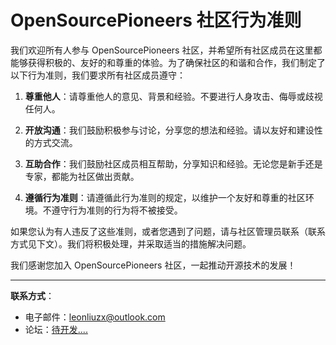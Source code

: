 # OpenSourcePioneers 社区行为准则

我们欢迎所有人参与 OpenSourcePioneers 社区，并希望所有社区成员在这里都能够获得积极的、友好的和尊重的体验。为了确保社区的和谐和合作，我们制定了以下行为准则，我们要求所有社区成员遵守：

1. **尊重他人**：请尊重他人的意见、背景和经验。不要进行人身攻击、侮辱或歧视任何人。

2. **开放沟通**：我们鼓励积极参与讨论，分享您的想法和经验。请以友好和建设性的方式交流。

3. **互助合作**：我们鼓励社区成员相互帮助，分享知识和经验。无论您是新手还是专家，都能为社区做出贡献。

4. **遵循行为准则**：请遵循此行为准则的规定，以维护一个友好和尊重的社区环境。不遵守行为准则的行为将不被接受。

如果您认为有人违反了这些准则，或者您遇到了问题，请与社区管理员联系（联系方式见下文）。我们将积极处理，并采取适当的措施解决问题。

我们感谢您加入 OpenSourcePioneers 社区，一起推动开源技术的发展！

---

**联系方式**：

- 电子邮件：[leonliuzx@outlook.com](mailto:leonliuzx@outlook.com)
- 论坛：[待开发....](/)
